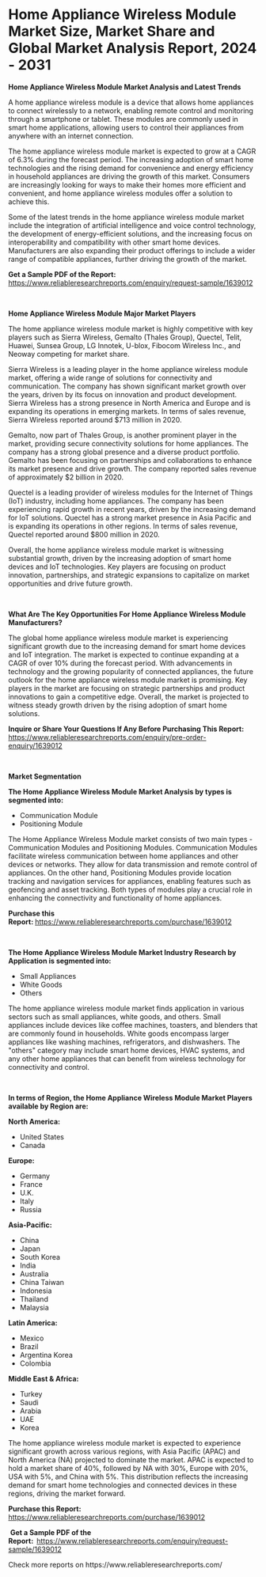 <p><h1>Home Appliance Wireless Module Market Size, Market Share and Global Market Analysis Report, 2024 - 2031</h1></p><p><strong>Home Appliance Wireless Module Market Analysis and Latest Trends</strong></p>
<p><p>A home appliance wireless module is a device that allows home appliances to connect wirelessly to a network, enabling remote control and monitoring through a smartphone or tablet. These modules are commonly used in smart home applications, allowing users to control their appliances from anywhere with an internet connection.</p><p>The home appliance wireless module market is expected to grow at a CAGR of 6.3% during the forecast period. The increasing adoption of smart home technologies and the rising demand for convenience and energy efficiency in household appliances are driving the growth of this market. Consumers are increasingly looking for ways to make their homes more efficient and convenient, and home appliance wireless modules offer a solution to achieve this.</p><p>Some of the latest trends in the home appliance wireless module market include the integration of artificial intelligence and voice control technology, the development of energy-efficient solutions, and the increasing focus on interoperability and compatibility with other smart home devices. Manufacturers are also expanding their product offerings to include a wider range of compatible appliances, further driving the growth of the market.</p></p>
<p><strong>Get a Sample PDF of the Report:&nbsp;</strong> <a href="https://www.reliableresearchreports.com/enquiry/request-sample/1639012">https://www.reliableresearchreports.com/enquiry/request-sample/1639012</a></p>
<p>&nbsp;</p>
<p><strong>Home Appliance Wireless Module Major Market Players</strong></p>
<p><p>The home appliance wireless module market is highly competitive with key players such as Sierra Wireless, Gemalto (Thales Group), Quectel, Telit, Huawei, Sunsea Group, LG Innotek, U-blox, Fibocom Wireless Inc., and Neoway competing for market share.</p><p>Sierra Wireless is a leading player in the home appliance wireless module market, offering a wide range of solutions for connectivity and communication. The company has shown significant market growth over the years, driven by its focus on innovation and product development. Sierra Wireless has a strong presence in North America and Europe and is expanding its operations in emerging markets. In terms of sales revenue, Sierra Wireless reported around $713 million in 2020.</p><p>Gemalto, now part of Thales Group, is another prominent player in the market, providing secure connectivity solutions for home appliances. The company has a strong global presence and a diverse product portfolio. Gemalto has been focusing on partnerships and collaborations to enhance its market presence and drive growth. The company reported sales revenue of approximately $2 billion in 2020.</p><p>Quectel is a leading provider of wireless modules for the Internet of Things (IoT) industry, including home appliances. The company has been experiencing rapid growth in recent years, driven by the increasing demand for IoT solutions. Quectel has a strong market presence in Asia Pacific and is expanding its operations in other regions. In terms of sales revenue, Quectel reported around $800 million in 2020.</p><p>Overall, the home appliance wireless module market is witnessing substantial growth, driven by the increasing adoption of smart home devices and IoT technologies. Key players are focusing on product innovation, partnerships, and strategic expansions to capitalize on market opportunities and drive future growth.</p></p>
<p>&nbsp;</p>
<p><strong>What Are The Key Opportunities For Home Appliance Wireless Module Manufacturers?</strong></p>
<p><p>The global home appliance wireless module market is experiencing significant growth due to the increasing demand for smart home devices and IoT integration. The market is expected to continue expanding at a CAGR of over 10% during the forecast period. With advancements in technology and the growing popularity of connected appliances, the future outlook for the home appliance wireless module market is promising. Key players in the market are focusing on strategic partnerships and product innovations to gain a competitive edge. Overall, the market is projected to witness steady growth driven by the rising adoption of smart home solutions.</p></p>
<p><strong>Inquire or Share Your Questions If Any Before Purchasing This Report:</strong> <a href="https://www.reliableresearchreports.com/enquiry/pre-order-enquiry/1639012">https://www.reliableresearchreports.com/enquiry/pre-order-enquiry/1639012</a></p>
<p>&nbsp;</p>
<p><strong>Market Segmentation</strong></p>
<p><strong>The Home Appliance Wireless Module Market Analysis by types is segmented into:</strong></p>
<p><ul><li>Communication Module</li><li>Positioning Module</li></ul></p>
<p><p>The Home Appliance Wireless Module market consists of two main types - Communication Modules and Positioning Modules. Communication Modules facilitate wireless communication between home appliances and other devices or networks. They allow for data transmission and remote control of appliances. On the other hand, Positioning Modules provide location tracking and navigation services for appliances, enabling features such as geofencing and asset tracking. Both types of modules play a crucial role in enhancing the connectivity and functionality of home appliances.</p></p>
<p><strong>Purchase this Report:&nbsp;</strong><a href="https://www.reliableresearchreports.com/purchase/1639012">https://www.reliableresearchreports.com/purchase/1639012</a></p>
<p>&nbsp;</p>
<p><strong>The Home Appliance Wireless Module Market Industry Research by Application is segmented into:</strong></p>
<p><ul><li>Small Appliances</li><li>White Goods</li><li>Others</li></ul></p>
<p><p>The home appliance wireless module market finds application in various sectors such as small appliances, white goods, and others. Small appliances include devices like coffee machines, toasters, and blenders that are commonly found in households. White goods encompass larger appliances like washing machines, refrigerators, and dishwashers. The "others" category may include smart home devices, HVAC systems, and any other home appliances that can benefit from wireless technology for connectivity and control.</p></p>
<p>&nbsp;</p>
<p><strong>In terms of Region, the Home Appliance Wireless Module Market Players available by Region are:</strong></p>
<p>
    <p> <strong> North America: </strong>
        <ul>
            <li>United States</li>
            <li>Canada</li>
        </ul>
        </p> 
    <p> <strong> Europe: </strong>
        <ul>
            <li>Germany</li>
            <li>France</li>
            <li>U.K.</li>
            <li>Italy</li>
            <li>Russia</li>
        </ul>
        </p> 
    <p> <strong> Asia-Pacific: </strong>
        <ul>
            <li>China</li>
            <li>Japan</li>
            <li>South Korea</li>
            <li>India</li>
            <li>Australia</li>
            <li>China Taiwan</li>
            <li>Indonesia</li>
            <li>Thailand</li>
            <li>Malaysia</li>
        </ul>
        </p> 
    <p> <strong> Latin America: </strong>
        <ul>
            <li>Mexico</li>
            <li>Brazil</li>
            <li>Argentina Korea</li>
            <li>Colombia</li>
        </ul>
        </p> 
    <p> <strong> Middle East & Africa: </strong>
        <ul>
            <li>Turkey</li>
            <li>Saudi</li>
            <li>Arabia</li>
            <li>UAE</li>
            <li>Korea</li>
        </ul>
    </p>
    </p>
<p><p>The home appliance wireless module market is expected to experience significant growth across various regions, with Asia Pacific (APAC) and North America (NA) projected to dominate the market. APAC is expected to hold a market share of 40%, followed by NA with 30%, Europe with 20%, USA with 5%, and China with 5%. This distribution reflects the increasing demand for smart home technologies and connected devices in these regions, driving the market forward.</p></p>
<p><strong>Purchase this Report: </strong><a href="https://www.reliableresearchreports.com/purchase/1639012">https://www.reliableresearchreports.com/purchase/1639012</a></p>
<p>&nbsp;<strong>Get a Sample PDF of the Report:&nbsp;&nbsp;</strong><a href="https://www.reliableresearchreports.com/enquiry/request-sample/1639012">https://www.reliableresearchreports.com/enquiry/request-sample/1639012</a></p>
<p><strong></strong></p>
<p>Check more reports on https://www.reliableresearchreports.com/</p>